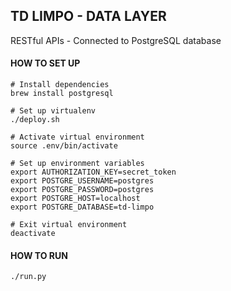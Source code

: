 ## TD LIMPO - DATA LAYER

RESTful APIs - Connected to PostgreSQL database

#### HOW TO SET UP

    # Install dependencies
    brew install postgresql
    
    # Set up virtualenv
    ./deploy.sh
    
    # Activate virtual environment
    source .env/bin/activate

    # Set up environment variables
    export AUTHORIZATION_KEY=secret_token
    export POSTGRE_USERNAME=postgres
    export POSTGRE_PASSWORD=postgres
    export POSTGRE_HOST=localhost
    export POSTGRE_DATABASE=td-limpo
    
    # Exit virtual environment
    deactivate

#### HOW TO RUN

    ./run.py
